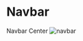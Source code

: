 # Navbar
 Navbar Center
![navbar](https://github.com/Sejalvala0126/Navbar/assets/142477514/259b33fb-49c2-4bef-9367-8c5cd366be8a)
